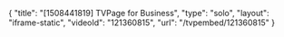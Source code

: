 {
    "title": "[1508441819] TVPage for Business",
    "type": "solo",
    "layout": "iframe-static",
    "videoId": "121360815",
    "url": "\/tvpembed\/121360815"
}